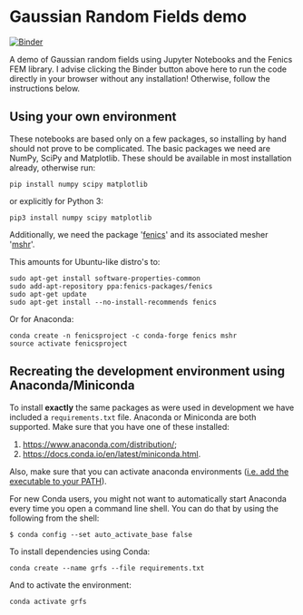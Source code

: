 # Gaussian Random Fields demo
[![Binder](https://mybinder.org/badge_logo.svg)](https://mybinder.org/v2/gh/larsgeb/gaussian-random-fields-demo/master?filepath=Notebook%201%20-%20GRFs%20introduction.ipynb)

A demo of Gaussian random fields using Jupyter Notebooks and the Fenics FEM library. I advise clicking the Binder button above here to run the code directly in your browser without any installation! Otherwise, follow the instructions below.


## Using your own environment
These notebooks are based only on a few packages, so installing by hand should not prove to be complicated. The basic packages we need are NumPy, SciPy and Matplotlib. These should be available in most installation already, otherwise run:
```
pip install numpy scipy matplotlib
```
or explicitly for Python 3: 
```
pip3 install numpy scipy matplotlib
```

Additionally, we need the package '[fenics](https://fenicsproject.org/)' and its associated mesher '[mshr]()'.

This amounts for Ubuntu-like distro's to:
```
sudo apt-get install software-properties-common
sudo add-apt-repository ppa:fenics-packages/fenics
sudo apt-get update
sudo apt-get install --no-install-recommends fenics
```

Or for Anaconda:
```
conda create -n fenicsproject -c conda-forge fenics mshr
source activate fenicsproject
```

## Recreating the development environment using Anaconda/Miniconda
To install **exactly** the same packages as were used in development we have included a `requirements.txt` file. Anaconda or Miniconda are both supported. Make sure that you have one of these installed: 

1.  https://www.anaconda.com/distribution/;
2.  https://docs.conda.io/en/latest/miniconda.html.

Also, make sure that you can activate anaconda environments ([i.e. add the executable to your PATH](https://support.anaconda.com/customer/en/portal/articles/2621189-conda-%22command-not-found%22-error)). 

For new Conda users, you might not want to automatically start Anaconda every time you open a command line shell. You can do that by using the following from the shell:
```
$ conda config --set auto_activate_base false
```

To install dependencies using Conda:
```
conda create --name grfs --file requirements.txt
```

And to activate the environment:
```
conda activate grfs
```

